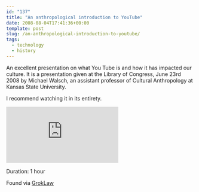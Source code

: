 ```yaml
---
id: "137"
title: "An anthropological introduction to YouTube"
date: 2008-08-04T17:41:36+00:00
template: post
slug: /an-anthropological-introduction-to-youtube/
tags:
  - technology
  - history
---
```


An excellent presentation on what You Tube is and how it has impacted our
culture. It is a presentation given at the Library of Congress, June 23rd 2008
by Michael Walsch, an assistant professor of Cultural Anthropology at Kansas
State University.

I recommend watching it in its entirety.

<iframe src="https://www.youtube.com/embed/TPAO-lZ4_hU" frameborder="0" allow="autoplay; encrypted-media" allowfullscreen></iframe>

Duration: 1 hour

Found via
[GrokLaw](http://www.groklaw.net/article.php?story=20080803232159314)

<!-- more -->
